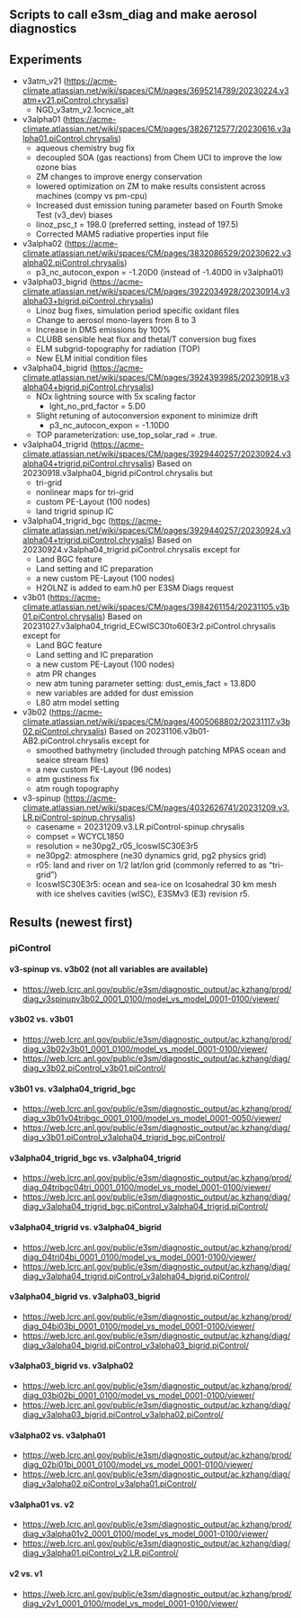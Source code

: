 ## Scripts to call e3sm_diag and make aerosol diagnostics 

## Experiments 

- v3atm_v21 (https://acme-climate.atlassian.net/wiki/spaces/CM/pages/3695214789/20230224.v3atm+v21.piControl.chrysalis) 
  - NGD_v3atm_v2.1ocnice_alt 
- v3alpha01 (https://acme-climate.atlassian.net/wiki/spaces/CM/pages/3826712577/20230616.v3alpha01.piControl.chrysalis)
  - aqueous chemistry bug fix 
  - decoupled SOA (gas reactions) from Chem UCI to improve the low ozone bias
  - ZM changes to improve energy conservation
  - lowered optimization on ZM to make results consistent across machines (compy vs pm-cpu)
  - Increased dust emission tuning parameter based on Fourth Smoke Test (v3_dev) biases
  - linoz_psc_t = 198.0 (preferred setting, instead of 197.5)
  - Corrected MAM5 radiative properties input file
- v3alpha02 (https://acme-climate.atlassian.net/wiki/spaces/CM/pages/3832086529/20230622.v3alpha02.piControl.chrysalis) 
  - p3_nc_autocon_expon = -1.20D0 (instead of -1.40D0 in v3alpha01) 
- v3alpha03_bigrid (https://acme-climate.atlassian.net/wiki/spaces/CM/pages/3922034928/20230914.v3alpha03+bigrid.piControl.chrysalis) 
  - Linoz bug fixes, simulation period specific oxidant files
  - Change to aerosol mono-layers from 8 to 3
  - Increase in DMS emissions by 100%
  - CLUBB sensible heat flux and thetal/T conversion bug fixes
  - ELM subgrid-topography for radiation (TOP)
  - New ELM initial condition files
- v3alpha04_bigrid (https://acme-climate.atlassian.net/wiki/spaces/CM/pages/3924393985/20230918.v3alpha04+bigrid.piControl.chrysalis) 
  - NOx lightning source with 5x scaling factor
    - lght_no_prd_factor = 5.D0
  - Slight retuning of autoconversion exponent to minimize drift
    - p3_nc_autocon_expon = -1.10D0
  - TOP parameterization: use_top_solar_rad = .true.
- v3alpha04_trigrid (https://acme-climate.atlassian.net/wiki/spaces/CM/pages/3929440257/20230924.v3alpha04+trigrid.piControl.chrysalis) Based on 20230918.v3alpha04_bigrid.piControl.chrysalis but 
  - tri-grid
  - nonlinear maps for tri-grid
  - custom PE-Layout (100 nodes)
  - land trigrid spinup IC 
- v3alpha04_trigrid_bgc (https://acme-climate.atlassian.net/wiki/spaces/CM/pages/3929440257/20230924.v3alpha04+trigrid.piControl.chrysalis) Based on 20230924.v3alpha04_trigrid.piControl.chrysalis except for
  - Land BGC feature
  - Land setting and IC preparation
  - a new custom PE-Layout (100 nodes)
  - H2OLNZ is added to eam.h0 per E3SM Diags request
- v3b01 (https://acme-climate.atlassian.net/wiki/spaces/CM/pages/3984261154/20231105.v3b01.piControl.chrysalis) Based on 20231027.v3alpha04_trigrid_ECwISC30to60E3r2.piControl.chrysalis except for
  - Land BGC feature
  - Land setting and IC preparation
  - a new custom PE-Layout (100 nodes)
  - atm PR changes
  - new atm tuning parameter setting: dust_emis_fact =  13.8D0
  - new variables are added for dust emission
  - L80 atm model setting
- v3b02 (https://acme-climate.atlassian.net/wiki/spaces/CM/pages/4005068802/20231117.v3b02.piControl.chrysalis) Based on 20231106.v3b01-AB2.piControl.chrysalis except for
  - smoothed bathymetry (included through patching MPAS ocean and seaice stream files)
  - a new custom PE-Layout (96 nodes)
  - atm gustiness fix
  - atm rough topography 
- v3-spinup (https://acme-climate.atlassian.net/wiki/spaces/CM/pages/4032626741/20231209.v3.LR.piControl-spinup.chrysalis) 
  - casename = 20231209.v3.LR.piControl-spinup.chrysalis
  - compset = WCYCL1850
  - resolution = ne30pg2_r05_IcoswISC30E3r5
  - ne30pg2: atmosphere (ne30 dynamics grid, pg2 physics grid)
  - r05: land and river on 1/2 lat/lon grid (commonly referred to as “tri-grid”)
  - IcoswISC30E3r5: ocean and sea-ice on Icosahedral 30 km mesh with ice shelves cavities (wISC), E3SMv3 (E3) revision r5.

## Results (newest first) 

### piControl  

#### v3-spinup vs. v3b02 (not all variables are available) 

- https://web.lcrc.anl.gov/public/e3sm/diagnostic_output/ac.kzhang/prod/diag_v3spinupv3b02_0001_0100/model_vs_model_0001-0100/viewer/  

#### v3b02 vs. v3b01 

- https://web.lcrc.anl.gov/public/e3sm/diagnostic_output/ac.kzhang/prod/diag_v3b02v3b01_0001_0100/model_vs_model_0001-0100/viewer/
- https://web.lcrc.anl.gov/public/e3sm/diagnostic_output/ac.kzhang/diag/diag_v3b02.piControl_v3b01.piControl/

#### v3b01 vs. v3alpha04_trigrid_bgc 

- https://web.lcrc.anl.gov/public/e3sm/diagnostic_output/ac.kzhang/prod/diag_v3b01v04tribgc_0001_0100/model_vs_model_0001-0050/viewer/
- https://web.lcrc.anl.gov/public/e3sm/diagnostic_output/ac.kzhang/diag/diag_v3b01.piControl_v3alpha04_trigrid_bgc.piControl/

#### v3alpha04_trigrid_bgc vs. v3alpha04_trigrid

- https://web.lcrc.anl.gov/public/e3sm/diagnostic_output/ac.kzhang/prod/diag_04tribgc04tri_0001_0100/model_vs_model_0001-0100/viewer/
- https://web.lcrc.anl.gov/public/e3sm/diagnostic_output/ac.kzhang/diag/diag_v3alpha04_trigrid_bgc.piControl_v3alpha04_trigrid.piControl/

#### v3alpha04_trigrid vs. v3alpha04_bigrid 

- https://web.lcrc.anl.gov/public/e3sm/diagnostic_output/ac.kzhang/prod/diag_04tri04bi_0001_0100/model_vs_model_0001-0100/viewer/
- https://web.lcrc.anl.gov/public/e3sm/diagnostic_output/ac.kzhang/diag/diag_v3alpha04_trigrid.piControl_v3alpha04_bigrid.piControl/

#### v3alpha04_bigrid vs. v3alpha03_bigrid

- https://web.lcrc.anl.gov/public/e3sm/diagnostic_output/ac.kzhang/prod/diag_04bi03bi_0001_0100/model_vs_model_0001-0100/viewer/
- https://web.lcrc.anl.gov/public/e3sm/diagnostic_output/ac.kzhang/diag/diag_v3alpha04_bigrid.piControl_v3alpha03_bigrid.piControl/

#### v3alpha03_bigrid vs. v3alpha02

- https://web.lcrc.anl.gov/public/e3sm/diagnostic_output/ac.kzhang/prod/diag_03bi02bi_0001_0100/model_vs_model_0001-0100/viewer/
- https://web.lcrc.anl.gov/public/e3sm/diagnostic_output/ac.kzhang/diag/diag_v3alpha03_bigrid.piControl_v3alpha02.piControl/
  
#### v3alpha02 vs. v3alpha01

- https://web.lcrc.anl.gov/public/e3sm/diagnostic_output/ac.kzhang/prod/diag_02bi01bi_0001_0100/model_vs_model_0001-0100/viewer/
- https://web.lcrc.anl.gov/public/e3sm/diagnostic_output/ac.kzhang/diag/diag_v3alpha02.piControl_v3alpha01.piControl/

#### v3alpha01 vs. v2 

- https://web.lcrc.anl.gov/public/e3sm/diagnostic_output/ac.kzhang/prod/diag_v3alpha01v2_0001_0100/model_vs_model_0001-0100/viewer/
- https://web.lcrc.anl.gov/public/e3sm/diagnostic_output/ac.kzhang/diag/diag_v3alpha01.piControl_v2.LR.piControl/

#### v2 vs. v1 

- https://web.lcrc.anl.gov/public/e3sm/diagnostic_output/ac.kzhang/prod/diag_v2v1_0001_0100/model_vs_model_0001-0100/viewer/



